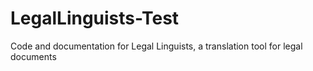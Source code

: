 # LegalLinguists-Test
Code and documentation for Legal Linguists, a translation tool for legal documents
